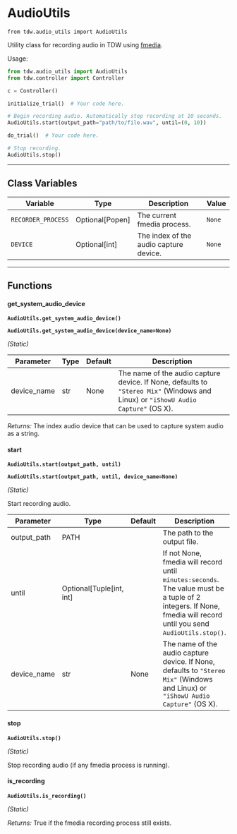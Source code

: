 # AudioUtils

`from tdw.audio_utils import AudioUtils`

Utility class for recording audio in TDW using [fmedia](https://stsaz.github.io/fmedia/).

Usage:

```python
from tdw.audio_utils import AudioUtils
from tdw.controller import Controller

c = Controller()

initialize_trial()  # Your code here.

# Begin recording audio. Automatically stop recording at 10 seconds.
AudioUtils.start(output_path="path/to/file.wav", until=(0, 10))

do_trial()  # Your code here.

# Stop recording.
AudioUtils.stop()
```

***

## Class Variables

| Variable | Type | Description | Value |
| --- | --- | --- | --- |
| `RECORDER_PROCESS` | Optional[Popen] | The current fmedia process. | `None` |
| `DEVICE` | Optional[int] | The index of the audio capture device. | `None` |

***

## Functions

#### get_system_audio_device

**`AudioUtils.get_system_audio_device()`**

**`AudioUtils.get_system_audio_device(device_name=None)`**

_(Static)_


| Parameter | Type | Default | Description |
| --- | --- | --- | --- |
| device_name |  str  | None | The name of the audio capture device. If None, defaults to `"Stereo Mix"` (Windows and Linux) or `"iShowU Audio Capture"` (OS X). |

_Returns:_  The index audio device that can be used to capture system audio as a string.

#### start

**`AudioUtils.start(output_path, until)`**

**`AudioUtils.start(output_path, until, device_name=None)`**

_(Static)_

Start recording audio.

| Parameter | Type | Default | Description |
| --- | --- | --- | --- |
| output_path |  PATH |  | The path to the output file. |
| until |  Optional[Tuple[int, int] |  | If not None, fmedia will record until `minutes:seconds`. The value must be a tuple of 2 integers. If None, fmedia will record until you send `AudioUtils.stop()`. |
| device_name |  str  | None | The name of the audio capture device. If None, defaults to `"Stereo Mix"` (Windows and Linux) or `"iShowU Audio Capture"` (OS X). |

#### stop

**`AudioUtils.stop()`**

_(Static)_

Stop recording audio (if any fmedia process is running).

#### is_recording

**`AudioUtils.is_recording()`**

_(Static)_

_Returns:_  True if the fmedia recording process still exists.

